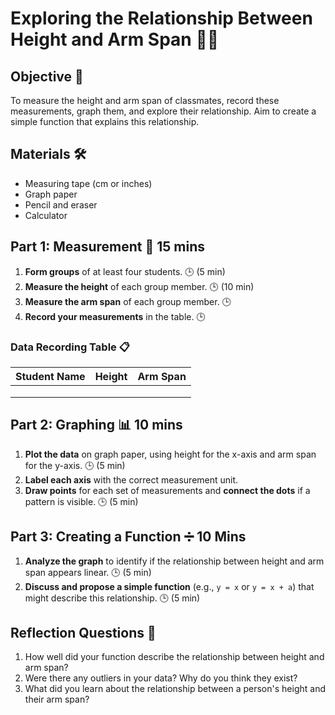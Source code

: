 # Exploring the Relationship Between Height and Arm Span 📏🤲

## Objective 🎯
To measure the height and arm span of classmates, record these measurements, graph them, and explore their relationship. Aim to create a simple function that explains this relationship.

## Materials 🛠️
- Measuring tape (cm or inches)
- Graph paper
- Pencil and eraser
- Calculator

## Part 1: Measurement 📐 15 mins
1. **Form groups** of at least four students. 🕒 (5 min)
2. **Measure the height** of each group member. 🕒 (10 min)
3. **Measure the arm span** of each group member. 🕒
4. **Record your measurements** in the table. 🕒 

### Data Recording Table 📋

| Student Name | Height | Arm Span |
|--------------|--------|----------|
|              |        |          |
|              |        |          |
|              |        |          |


## Part 2: Graphing 📊 10 mins
1. **Plot the data** on graph paper, using height for the x-axis and arm span for the y-axis. 🕒 (5 min)
2. **Label each axis** with the correct measurement unit. 
3. **Draw points** for each set of measurements and **connect the dots** if a pattern is visible. 🕒 (5 min)

## Part 3: Creating a Function ➗ 10 Mins
1. **Analyze the graph** to identify if the relationship between height and arm span appears linear. 🕒 (5 min)
2. **Discuss and propose a simple function** (e.g., `y = x` or `y = x + a`) that might describe this relationship. 🕒 (5 min)

## Reflection Questions 🤔
1. How well did your function describe the relationship between height and arm span?
2. Were there any outliers in your data? Why do you think they exist?
3. What did you learn about the relationship between a person's height and their arm span?

